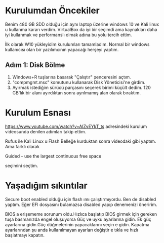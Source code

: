 # Kurulumdan Öncekiler

Benim 480 GB SDD olduğu için aynı laptop üzerine windows 10 ve Kali linux u kullanma kararı verdim.
VirtualBox da iyi bir seçimdi ama kaynakları daha iyi kullanmak ve performanslı olmak adına bu yolu 
tercih ettim.

İlk olarak W10 yükleyidim kurulumları tamamladım. Normal bir windows kullanıcısı olan bir yazılımcının
yapacağı herşeyi yaptım.

## Adım 1: Disk Bölme

1. Windows+R tuşlarına basarak "Çalıştır" penceresini açtım.
2. "compmgmt.msc" komutunu kullanarak Disk Yöneticisi'ne girdim.
3. Ayırmak istediğim sürücü parçasını seçerek birimi küçült dedim. 120 GB'lık bir alanı ayırdıktan sonra ayrılmamış alan olarak bıraktım.

# Kurulum Esnası

https://www.youtube.com/watch?v=AIZvEYkT_ts adresindeki kurulum videosunda denilen adımları takip ettim.

Rufus ile Kali Linux u Flash Belleğe kurduktan sonra videodaki gibi yaptım. Ama farklı olarak 

Guided - use the largest continuous free space

seçimini seçtim.

# Yaşadığım sıkıntılar

Secure boot enabled olduğu için flash ımı çalıştırmıyordu. Ben de disabled yaptım. Eğer EFI dosyasını bulamazsa
disabled yapıp denemenizi öneririm.

BIOS a erişememe sorunum oldu.Hızlıca başlatıp BIOS girmek için gereken tuşa basmanızda engel oluşuyorsa Güç ve uyku ayarlarına gidin. Ek güç ayarlarına gidin.Güç düğmelerinin yapacaklarını seçin e gidin. Kapatma ayarlarından şu anda kullanılmayan ayarları değiştir e tıkla ve hızlı başlatmayı kapatın.

